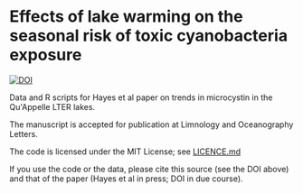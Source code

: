 # Effects of lake warming on the seasonal risk of toxic cyanobacteria exposure

[![DOI](https://zenodo.org/badge/111142918.svg)](https://zenodo.org/badge/latestdoi/111142918)

Data and R scripts for Hayes et al paper on trends in microcystin in the
Qu'Appelle LTER lakes.

The manuscript is accepted for publication at Limnology and Oceanography
Letters.

The code is licensed under the MIT License; see [LICENCE.md](LICENCE.md)

If you use the code or the data, please cite this source (see the DOI above) and
that of the paper (Hayes et al in press; DOI in due course).
